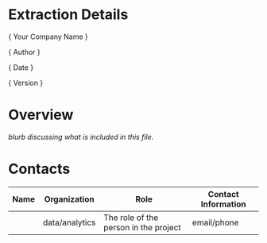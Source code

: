 # Extraction Details

{ Your Company Name }

{ Author  }

{ Date }

{ Version }

# Overview

*blurb discussing what is included in this file.*

# Contacts

| Name | Organization   | Role                                  | Contact Information |
|------|----------------|---------------------------------------|---------------------|
|      | data/analytics | The role of the person in the project | email/phone         |
